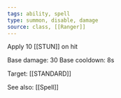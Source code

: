 ```yaml
---
tags: ability, spell
type: summon, disable, damage
source: class, [[Ranger]]
---
```


Apply 10 [[STUN]] on hit

Base damage: 30
Base cooldown: 8s

Target: [[STANDARD]]

See also: [[Spell]]